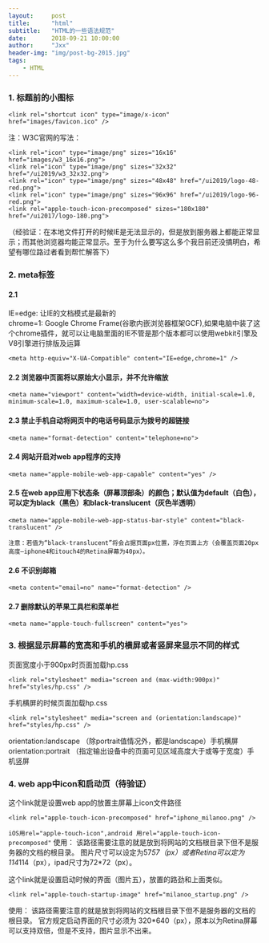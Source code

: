 ```yaml
---
layout:     post
title:      "html"
subtitle:   "HTML的一些语法规范"
date:       2018-09-21 10:00:00
author:     "Jxx"
header-img: "img/post-bg-2015.jpg"
tags:
    - HTML
---
```


### 1. 标题前的小图标
```
<link rel="shortcut icon" type="image/x-icon" href="images/favicon.ico" />
```

注：W3C官网的写法：
```
<link rel="icon" type="image/png" sizes="16x16" href="images/w3_16x16.png">
<link rel="icon" type="image/png" sizes="32x32" href="/ui2019/w3_32x32.png">
<link rel="icon" type="image/png" sizes="48x48" href="/ui2019/logo-48-red.png">
<link rel="icon" type="image/png" sizes="96x96" href="/ui2019/logo-96-red.png">
<link rel="apple-touch-icon-precomposed" sizes="180x180" href="/ui2017/logo-180.png">
```
（经验证：在本地文件打开的时候IE是无法显示的，但是放到服务器上都能正常显示；而其他浏览器均能正常显示。至于为什么要写这么多个我目前还没搞明白，希望有哪位路过者看到帮忙解答下）

### 2. meta标签

#### 2.1 
IE=edge: 让IE的文档模式是最新的  
chrome=1: Google Chrome Frame(谷歌内嵌浏览器框架GCF),如果电脑中装了这个chrome插件，就可以让电脑里面的IE不管是那个版本都可以使用webkit引擎及V8引擎进行排版及运算
```
<meta http-equiv="X-UA-Compatible" content="IE=edge,chrome=1" />
```

#### 2.2 浏览器中页面将以原始大小显示，并不允许缩放
```
<meta name="viewport" content="width=device-width, initial-scale=1.0, minimum-scale=1.0, maximum-scale=1.0, user-scalable=no">
```

#### 2.3 禁止手机自动将网页中的电话号码显示为拨号的超链接
```
<meta name="format-detection" content="telephone=no">
```

#### 2.4 网站开启对web app程序的支持
```
<meta name="apple-mobile-web-app-capable" content="yes" />
```

#### 2.5 在web app应用下状态条（屏幕顶部条）的颜色；默认值为default（白色），可以定为black（黑色）和black-translucent（灰色半透明）
```
<meta name="apple-mobile-web-app-status-bar-style" content="black-translucent" />
``` 

`注意：若值为“black-translucent”将会占据页面px位置，浮在页面上方（会覆盖页面20px高度–iphone4和itouch4的Retina屏幕为40px）。`

#### 2.6 不识别邮箱
```
<meta content="email=no" name="format-detection" />
```

#### 2.7 删除默认的苹果工具栏和菜单栏
```
<meta name="apple-touch-fullscreen" content="yes">
```

### 3. 根据显示屏幕的宽高和手机的横屏或者竖屏来显示不同的样式

页面宽度小于900px时页面加载hp.css
```
<link rel="stylesheet" media="screen and (max-width:900px)" href="styles/hp.css" />
```

手机横屏的时候页面加载hp.css
```
<link rel="stylesheet" media="screen and (orientation:landscape)" href="styles/hp.css" />
```
orientation:landscape  （除portrait值情况外，都是landscape）手机横屏
orientation:portrait   （指定输出设备中的页面可见区域高度大于或等于宽度）手机竖屏

### 4. web app中icon和启动页（待验证）
这个link就是设置web app的放置主屏幕上icon文件路径
```
<link rel="apple-touch-icon-precomposed" href="iphone_milanoo.png" />
```

`iOS用rel="apple-touch-icon",android 用rel="apple-touch-icon-precomposed"`
使用：
该路径需要注意的就是放到将网站的文档根目录下但不是服务器的文档的根目录。
图片尺寸可以设定为57*57（px）或者Retina可以定为114*114（px），ipad尺寸为72*72（px）。

这个link就是设置启动时候的界面（图片五），放置的路劲和上面类似。
```
<link rel="apple-touch-startup-image" href="milanoo_startup.png" />
```
使用：
该路径需要注意的就是放到将网站的文档根目录下但不是服务器的文档的根目录。
官方规定启动界面的尺寸必须为 320*640（px），原本以为Retina屏幕可以支持双倍，但是不支持，图片显示不出来。









